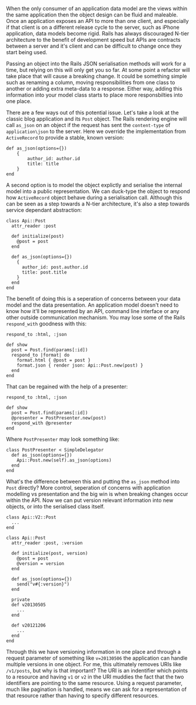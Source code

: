When the only consumer of an application data model are the views within the same application then the object design can be fluid and maleable. Once an application exposes an API to more than one client, and especially if that client is on a different release cycle to the server, such as iPhone application, data models become rigid. Rails has always discouraged N-tier architecture to the benefit of development speed but APIs are contracts between a server and it's client and can be difficult to change once they start being used. 

Passing an object into the Rails JSON serialisation methods will work for a time, but relying on this will only get you so far. At some point a refactor will take place that will cause a breaking change. It could be something simple such as renaming a column, moving responsibilities from one class to another or adding extra meta-data to a response. Either way, adding this information into your model class starts to place more responsbilties into one place. 

There are a few ways out of this potential issue. Let's take a look at the classic blog application and its `Post` object. The Rails rendering engine will call `as_json` on an object if the request has sent the `content-type` of `application\json` to the server.  Here we override the implementation from `ActiveRecord` to provide a stable, known version:

	def as_json(options={})
		{
			author_id: author.id
			title: title
		}
	end
	
A second option is to model the object explictly and serialise the internal model into a public representation. We can duck-type the object to respond how `ActiveRecord` object behave during a serialisation call. Although this can be seen as a step towards a N-tier architecture, it's also a step towards service dependant abstraction:

	class Api::Post
	  attr_reader :post
	  
	  def initialize(post)
	    @post = post
	  end
	  
	  def as_json(options={})
	    {
	      author_id: post.author.id
	      title: post.title
	    }
	  end
	end
	
The benefit of doing this is a seperation of concerns between your data model and the data presentation. An application model doesn't need to know how it'll be represented by an API, command line interface or any other outside communication mechanism. You may lose some of the Rails `respond_with` goodness with this:

	respond_to :html, :json
	
	def show
	  post = Post.find(params[:id])
	  respond_to |format| do
	  	format.html { @post = post }
	  	format.json { render json: Api::Post.new(post) }
	  end
	end
	

That can be regained with the help of a presenter:

	respond_to :html, :json

	def show
	  post = Post.find(params[:id])
	  @presenter = PostPresenter.new(post)
	  respond_with @presenter
	end
	
Where `PostPresenter` may look something like:

	class PostPresenter < SimpleDelegator
	  def as_json(options={})
	    Api::Post.new(self).as_json(options)
	  end
	end
	
What's the difference between this and putting the `as_json` method into `Post` directly? More control, seperation of concerns with application modelling vs presentation and the big win is when breaking changes occur within the API. Now we can put version relevant information into new objects, or into the serialised class itself.

	class Api::V2::Post
	  ...
	end
	
	class Api::Post
	  attr_reader :post, :version
	
	  def initialize(post, version)
	    @post = post
	    @version = version
	  end
	
	  def as_json(options={})
	  	send("v#{:version}")
	  end
	  
	  private
	  def v20130505
	    ...
	  end
	  
	  def v20121206
	    ...
	  end
	end
	
Through this we have versioning information in one place and through a request parameter of something like `v=20130506` the application can handle multiple versions in one object. For me, this ultimately removes URIs like `/v1/posts`, but why is that important? The URI is an indentifier which points to a resource and having `v1` or `v2` in the URI muddies the fact that the two identifiers are pointing to the same resource. Using a request parameter, much like pagination is handled, means we can ask for a representation of that resource rather than having to specify different resources.


	
